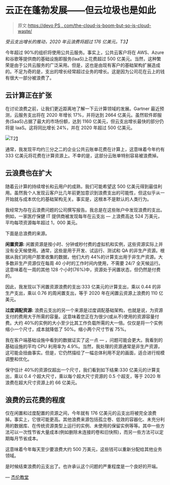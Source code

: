 # 云正在蓬勃发展——但云垃圾也是如此

> 原文:[https://devo PS . com/the-cloud-is-boom-but-so-is-cloud-waste/](https://devops.com/the-cloud-is-booming-but-so-is-cloud-waste/)

*受云支出增长的推动，2020 年云浪费将超过 176 亿美元。T3】*

今年超过 90%的组织将使用公共云服务。事实上，公共云客户将在 AWS、Azure 和谷歌等提供商的基础设施即服务(IaaS)上花费超过 500 亿美元。当然，这种繁荣是由于公共云服务的广泛采用。但是，这也是由现有客户的基础架构扩展造成的。不足为奇的是，支出的增长经常超过业务的增长。这是因为公司花在云上的钱有很大一部分被浪费了。

## **云计算正在扩张**

在讨论浪费之前，让我们更近距离地了解一下云计算领域的发展。Gartner 最近预测，云服务支出将在 2020 年增长 17%，并将达到 2664 亿美元。虽然软件即服务(SaaS)占据了最大的市场份额，达到 1160 亿美元，但云支出增长最快的部分仍将是 IaaS。这将同比增长 24%，并在 2020 年超过 500 亿美元。

![](../Images/b93af73b386d8fa7e82de8bfd775e3d7.png)T2】

通常，我发现平均约三分之二的企业公共云账单花费在计算上，这意味着今年约有 333 亿美元将花费在计算资源上。不幸的是，这部分云账单特别容易被浪费掉。

## **云浪费也在扩大**

随着云计算的持续增长和云用户的成熟，我们可能希望这 500 亿美元得到最佳利用。虽然我个人发现云客户比几年前更加意识到浪费支出的可能性，但这似乎从一开始就与成本优化的基础架构无关。事实是，这根本不是默认的人类行为。

我经常为存在云浪费问题的公司撰写报告。我总是在这些账户中发现浪费的支出。例如，一家医疗保健 IT 提供商被发现每年在云支出 — 上浪费高达 524 万美元，平均每项资源每年超过 1，000 美元。

下面是总浪费的来源。

**闲置资源:** 闲置资源是按小时、分钟或秒付费的虚拟机和实例，这些资源实际上并没有全天候使用。通常，这些是用于开发、试运行、测试和 QA 的非生产资源。根据从我们的用户那里收集的数据，他们大约 44%的计算支出用于非生产资源。大多数非生产资源仅在每周 40 小时的工作时间内使用，不需要 24/7 全天候运行。这意味着在一周的其他 128 个小时(76%)中，资源处于闲置状态，但仍然是付费的。

因此，我发现以下闲置资源浪费的支出:333 亿美元的计算支出，乘以 0.44 的非生产支出，乘以 0.76 的周闲置支出，等于 2020 年在闲置云资源上浪费的 110 亿美元。

**过度调配资源:** 浪费云支出的另一个来源是过度调配基础架构，也就是说，为资源支付的费用大于所需的容量。这意味着您正在为很少(或从不)使用的资源容量付费。大约 40%的实例的大小至少比其工作负载所需的大一倍。仅仅是将一个实例缩小一个尺寸，成本就降低了 50%。缩小两个尺寸节省 75%。

我在客户端基础设施中看到的数据证实了这一点 — ，问题可能会更大。我看到的基础设施的平均 CPU 利用率为 4.9%。当然，我处理的资源通常是非生产资源，这可能会扭曲事实。但是，它仍然描绘了一幅总体利用不足的画面，适合进行规模调整和优化。

保守估计 40%的资源仅超出一个尺寸，我们看到如下结果:330 亿美元的计算支出，乘以 0.4 个超大尺寸，乘以每个超大尺寸资源的 0.5 个超支，等于 2020 年浪费在超大尺寸资源上的 66 亿美元。

## **浪费的云花费的程度**

仅在闲置和过度配置的资源之间，今年就有 176 亿美元的云支出将被完全浪费掉。事实上，它很可能更高。其他浪费来源包括孤立卷、低效的容器化、未充分利用的数据库、在传统资源类型上运行的实例、未使用的保留实例等等。其中一些方法可以一次性节省大量成本(例如删除未连接的卷和旧快照)，而另一些方法可以定期每月节省成本。

这意味着今年每天至少要浪费大约 500 万美元，这些钱可以重新分配给其他业务领域。

是时候结束浪费的云支出了。也许承认这个问题的严重程度是一个良好的开端。

— [杰伦教堂](https://devops.com/author/jay-chapel/)